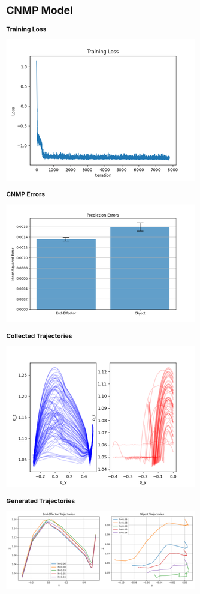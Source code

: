 # CNMP Model

### Training Loss
![](./assets/training_loss.png)

### CNMP Errors
![](./assets/cnmp_errors.png)

### Collected Trajectories
![](./assets/collected_trajectories.png)

### Generated Trajectories
![](./assets/cnmp_trajectories.png)

